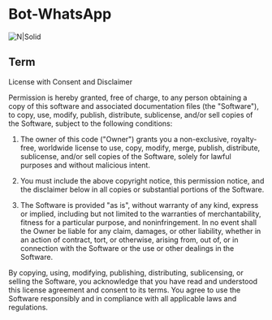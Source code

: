 # Bot-WhatsApp

![N|Solid](https://cdn.iconscout.com/icon/free/png-256/free-whatsapp-1865883-1581899.png)

## Term
License with Consent and Disclaimer

Permission is hereby granted, free of charge, to any person obtaining a copy of this software and associated documentation files (the "Software"), to copy, use, modify, publish, distribute, sublicense, and/or sell copies of the Software, subject to the following conditions:

1. The owner of this code ("Owner") grants you a non-exclusive, royalty-free, worldwide license to use, copy, modify, merge, publish, distribute, sublicense, and/or sell copies of the Software, solely for lawful purposes and without malicious intent.

2. You must include the above copyright notice, this permission notice, and the disclaimer below in all copies or substantial portions of the Software.

3. The Software is provided "as is", without warranty of any kind, express or implied, including but not limited to the warranties of merchantability, fitness for a particular purpose, and noninfringement. In no event shall the Owner be liable for any claim, damages, or other liability, whether in an action of contract, tort, or otherwise, arising from, out of, or in connection with the Software or the use or other dealings in the Software.

By copying, using, modifying, publishing, distributing, sublicensing, or selling the Software, you acknowledge that you have read and understood this license agreement and consent to its terms. You agree to use the Software responsibly and in compliance with all applicable laws and regulations.

